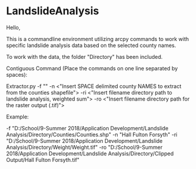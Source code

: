 # LandslideAnalysis
Hello,

This is a commandline environment utilizing arcpy commands to work with specific landslide analysis data based on the selected county names.

To work with the data, the folder "Directory" has been included.

Contiguous Command (Place the commands on one line separated by spaces):

Extractor.py
-f "<Insert filename directory path to georgia counties shapefile>"
-n <"Insert SPACE delimited county NAMES to extract from the counties shapefile">
-ri <"Insert filename directory path to landslide analysis, weighted sum">
-ro <"Insert filename directory path for the raster output (.tif)">

Example:

-f "D:/School/9-Summer 2018/Application Development/Landslide Analysis/Directory/Counties/Counties.shp"
-n "Hall Fulton Forsyth"
-ri "D:/School/9-Summer 2018/Application Development/Landslide Analysis/Directory/Weight/Weight.tif"
-ro "D:/School/9-Summer 2018/Application Development/Landslide Analysis/Directory/Clipped Output/Hall Fulton Forsyth.tif"